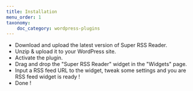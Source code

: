 ```yaml
---
title: Installation
menu_order: 1
taxonomy:
    doc_category: wordpress-plugins
---
```


- Download and upload the latest version of Super RSS Reader.
- Unzip & upload it to your WordPress site.
- Activate the plugin.
- Drag and drop the "Super RSS Reader" widget in the "Widgets" page.
- Input a RSS feed URL to the widget, tweak some settings and you are RSS feed widget is ready !
- Done !